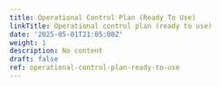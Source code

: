```yaml
---
title: Operational Control Plan (Ready To Use)
linkTitle: Operational control plan (ready to use)
date: '2025-05-01T21:05:00Z'
weight: 1
description: No content
draft: false
ref: operational-control-plan-ready-to-use
---
```



